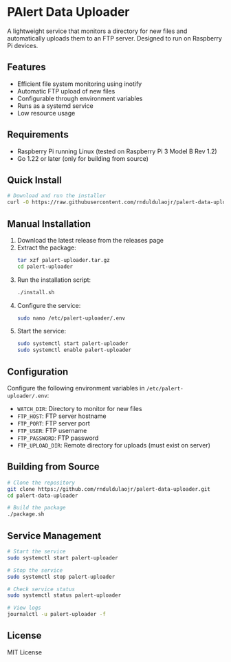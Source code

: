 # PAlert Data Uploader

A lightweight service that monitors a directory for new files and automatically uploads them to an FTP server. Designed to run on Raspberry Pi devices.

## Features

- Efficient file system monitoring using inotify
- Automatic FTP upload of new files
- Configurable through environment variables
- Runs as a systemd service
- Low resource usage

## Requirements

- Raspberry Pi running Linux (tested on Raspberry Pi 3 Model B Rev 1.2)
- Go 1.22 or later (only for building from source)

## Quick Install

```bash
# Download and run the installer
curl -O https://raw.githubusercontent.com/rnduldulaojr/palert-data-uploader/main/download-and-install.sh && chmod +x download-and-install.sh && ./download-and-install.sh
```

## Manual Installation

1. Download the latest release from the releases page
2. Extract the package:
   ```bash
   tar xzf palert-uploader.tar.gz
   cd palert-uploader
   ```
3. Run the installation script:
   ```bash
   ./install.sh
   ```
4. Configure the service:
   ```bash
   sudo nano /etc/palert-uploader/.env
   ```
5. Start the service:
   ```bash
   sudo systemctl start palert-uploader
   sudo systemctl enable palert-uploader
   ```

## Configuration

Configure the following environment variables in `/etc/palert-uploader/.env`:

- `WATCH_DIR`: Directory to monitor for new files
- `FTP_HOST`: FTP server hostname
- `FTP_PORT`: FTP server port
- `FTP_USER`: FTP username
- `FTP_PASSWORD`: FTP password
- `FTP_UPLOAD_DIR`: Remote directory for uploads (must exist on server)

## Building from Source

```bash
# Clone the repository
git clone https://github.com/rnduldulaojr/palert-data-uploader.git
cd palert-data-uploader

# Build the package
./package.sh
```

## Service Management

```bash
# Start the service
sudo systemctl start palert-uploader

# Stop the service
sudo systemctl stop palert-uploader

# Check service status
sudo systemctl status palert-uploader

# View logs
journalctl -u palert-uploader -f
```

## License

MIT License
